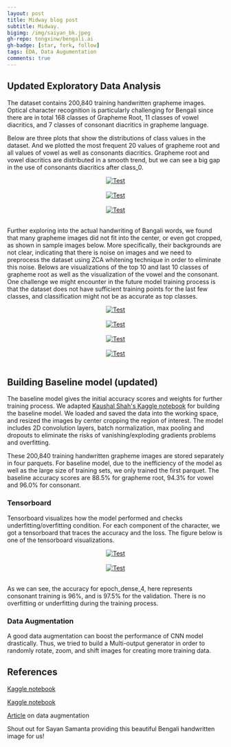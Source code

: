 ```yaml
---
layout: post
title: Midway blog post
subtitle: Midway. 
bigimg: /img/saiyan_bk.jpeg
gh-repo: tongxinw/bengali.ai
gh-badge: [star, fork, follow]
tags: EDA, Data Augumentation
comments: true
---
```



## Updated Exploratory Data Analysis

The dataset contains 200,840 training handwritten grapheme images. Optical character recognition is particularly challenging for Bengali since there are in total 168 classes of Grapheme Root, 11 classes of vowel diacritics, and 7 classes of consonant diacritics in grapheme language. 

Below are three plots that show the distributions of class values in the dataset. And we plotted the most frequent 20 values of grapheme root and all values of vowel as well as consonants diacritics. Grapheme root and vowel diacritics are distributed in a smooth trend, but we can see a big gap in the use of consonants diacritics after class_0. 

<div style="text-align:center;">
  <a href="https://tongxinw.github.io/bengali.ai/img/grapheme_root.png">
    <img src="https://tongxinw.github.io/bengali.ai/img/grapheme_root.png" alt="Test">
  </a>
</div>
<br/>

<div style="text-align:center;">
  <a href="https://tongxinw.github.io/bengali.ai/img/vowel.png">
    <img src="https://tongxinw.github.io/bengali.ai/img/vowel.png" alt="Test">
  </a>
</div>
<br/>

<div style="text-align:center;">
  <a href="https://tongxinw.github.io/bengali.ai/img/consonant.png">
    <img src="https://tongxinw.github.io/bengali.ai/img/consonant.png" alt="Test">
  </a>
</div>
<br/>

Further exploring into the actual handwriting of Bangali words, we found that many grapheme images did not fit into the center, or even got cropped, as shown in sample images below. More specifically, their backgrounds are not clear, indicating that there is noise on images and we need to preprocess the dataset using ZCA whitening technique in order to eliminate this noise. Belows are visualizations of the top 10 and last 10 classes of grapheme root as well as the visualization of the vowel and the consonant. One challenge we might encounter in the future model training process is that the dataset does not have sufficient training points for the last few classes, and classification might not be as accurate as top classes.

<div style="text-align:center;">
  <a href="https://tongxinw.github.io/bengali.ai/img/Sample EDA_Grapheme Root.PNG">
    <img src="https://tongxinw.github.io/bengali.ai/img/Sample EDA_Grapheme Root.PNG" alt="Test">
  </a>
</div>
<br/>

<div style="text-align:center;">
  <a href="https://tongxinw.github.io/bengali.ai/img/Sample EDA_last 10_root.PNG">
    <img src="https://tongxinw.github.io/bengali.ai/img/Sample EDA_last 10_root.PNG" alt="Test">
  </a>
</div>
<br/>

<div style="text-align:center;">
  <a href="https://tongxinw.github.io/bengali.ai/img/Sample EDA_vowel.PNG">
    <img src="https://tongxinw.github.io/bengali.ai/img/Sample EDA_vowel.PNG" alt="Test">
  </a>
</div>
<br/>

<div style="text-align:center;">
  <a href="https://tongxinw.github.io/bengali.ai/img/Sample EDA_consonant.PNG">
    <img src="https://tongxinw.github.io/bengali.ai/img/Sample EDA_consonant.PNG" alt="Test">
  </a>
</div>
<br/>

## Building Baseline model (updated)

The baseline model gives the initial accuracy scores and weights for further training process. We adapted [Kaushal Shah's Kaggle notebook](https://www.kaggle.com/kaushal2896/bengali-graphemes-starter-eda-multi-output-cnn) for building the baseline model. We loaded and saved the data into the working space, and resized the images by center cropping the region of interest. The model includes 2D convolution layers, batch normalization, max pooling and dropouts to eliminate the risks of vanishing/exploding gradients problems and overfitting. 

These 200,840 training handwritten grapheme images are stored separately in four parquets. For baseline model, due to the inefficiency of the model as well as the large size of training sets, we only trained the first parquet. The baseline accuracy scores are 88.5% for grapheme root, 94.3% for vowel and 96.0% for consonant.

### Tensorboard

Tensorboard visualizes how the model performed and checks underfitting/overfitting condition. For each component of the character, we got a tensorboard that traces the accuracy and the loss. The figure below is one of the tensorboard visualizations. 

<div style="text-align:center;">
  <a href="https://tongxinw.github.io/bengali.ai/img/e4accuracy.png">
    <img src="https://tongxinw.github.io/bengali.ai/img/e4accuracy.png" alt="Test">
  </a>
</div>
<br/>

<div style="text-align:center;">
  <a href="https://tongxinw.github.io/bengali.ai/img/e4loss.png">
    <img src="https://tongxinw.github.io/bengali.ai/img/e4loss.png" alt="Test">
  </a>
</div>
<br/>

As we can see, the accuracy for epoch_dense_4, here represents consonant training is 96%, and is 97.5% for the validation. There is no overfitting or underfitting during the training process.

### Data Augmentation

A good data augmentation can boost the performance of CNN model drastically. Thus, we tried to build a Multi-output generator in order to randomly rotate, zoom, and shift images for creating more training data. 

## References
[Kaggle notebook](https://www.kaggle.com/kaushal2896/bengali-graphemes-starter-eda-multi-output-cnn)

[Kaggle notebook](https://www.kaggle.com/gpreda/bengali-ai-handwritten-grapheme-getting-started)

[Article](https://towardsdatascience.com/image-augmentation-for-deep-learning-histogram-equalization-a71387f609b2) on data augmentation

Shout out for Sayan Samanta providing this beautiful Bengali handwritten image for us!
